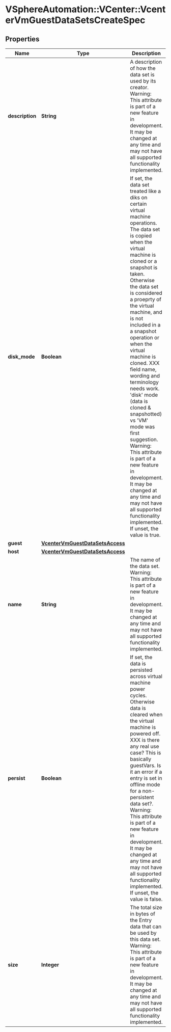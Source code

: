 # VSphereAutomation::VCenter::VcenterVmGuestDataSetsCreateSpec

## Properties
Name | Type | Description | Notes
------------ | ------------- | ------------- | -------------
**description** | **String** | A description of how the data set is used by its creator. Warning: This attribute is part of a new feature in development. It may be changed at any time and may not have all supported functionality implemented. | 
**disk_mode** | **Boolean** | If set, the data set treated like a diks on certain virtual machine operations. The data set is copied when the virtual machine is cloned or a snapshot is taken. Otherwise the data set is considered a proeprty of the virtual machine, and is not included in a a snapshot operation or when the virtual machine is cloned. XXX field name, wording and terminology needs work. &#39;disk&#39; mode (data is cloned &amp; snapshotted) vs &#39;VM&#39; mode was first suggestion. Warning: This attribute is part of a new feature in development. It may be changed at any time and may not have all supported functionality implemented. If unset, the value is true. | [optional] 
**guest** | [**VcenterVmGuestDataSetsAccess**](VcenterVmGuestDataSetsAccess.md) |  | 
**host** | [**VcenterVmGuestDataSetsAccess**](VcenterVmGuestDataSetsAccess.md) |  | 
**name** | **String** | The name of the data set. Warning: This attribute is part of a new feature in development. It may be changed at any time and may not have all supported functionality implemented. | 
**persist** | **Boolean** | If set, the data is persisted across virtual machine power cycles. Otherwise data is cleared when the virtual machine is powered off. XXX is there any real use case? This is basically guestVars. Is it an error if a entry is set in offline mode for a non-persistent data set?. Warning: This attribute is part of a new feature in development. It may be changed at any time and may not have all supported functionality implemented. If unset, the value is false. | [optional] 
**size** | **Integer** | The total size in bytes of the Entry data that can be used by this data set. Warning: This attribute is part of a new feature in development. It may be changed at any time and may not have all supported functionality implemented. | 


